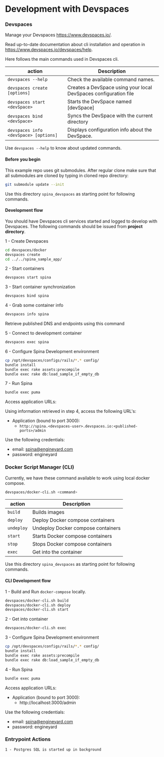 # Development with Devspaces

### Devspaces 

Manage your Devspaces https://www.devspaces.io/.

Read up-to-date documentation about cli installation and operation in https://www.devspaces.io/devspaces/help.

Here follows the main commands used in Devspaces cli. 

|action   |Description                                                                                   |
|---------|----------------------------------------------------------------------------------------------|
|`devspaces --help`                    |Check the available command names.                               |
|`devspaces create [options]`          |Creates a DevSpace using your local DevSpaces configuration file |
|`devspaces start <devSpace>`          |Starts the DevSpace named \[devSpace\]                           |
|`devspaces bind <devSpace>`           |Syncs the DevSpace with the current directory                    |
|`devspaces info <devSpace> [options]` |Displays configuration info about the DevSpace.                  |

Use `devspaces --help` to know about updated commands.

#### Before you begin

This example repo uses git submodules. After regular clone make sure that all submodules are cloned by typing in cloned repo directory:

```bash
git submodule update --init
```

Use this directory `spina_devspaces` as starting point for following commands.

#### Development flow

You should have Devspaces cli services started and logged to develop with Devspaces.
The following commands should be issued from **project directory**.

1 - Create Devspaces

```bash
cd devspaces/docker
devspaces create
cd ../../spina_sample_app/

```

2 - Start containers

```bash
devspaces start spina
```

3 - Start container synchronization

```bash
devspaces bind spina
```

4 - Grab some container info

```bash
devspaces info spina
```

Retrieve published DNS and endpoints using this command

5 - Connect to development container

```bash
devspaces exec spina
```

6 - Configure Spina Development environment

```bash
cp /opt/devspaces/configs/rails/*.* config/
bundle install
bundle exec rake assets:precompile
bundle exec rake db:load_sample_if_empty_db
```

7 - Run Spina

```bash
bundle exec puma
```

Access application URLs:

Using information retrieved in step 4, access the following URL's:

* Application (bound to port 3000):
  * `http://spina.<devspaces-user>.devspaces.io:<published-ports>/admin`

Use the following credentials:

* email: spina@engineyard.com
* password: engineyard

### Docker Script Manager (CLI)

Currently, we have these command available to work using local docker compose.

```bash
devspaces/docker-cli.sh <command>
```

|action    |Description                                                               |
|----------|--------------------------------------------------------------------------|
|`build`   |Builds images                                                             |
|`deploy`  |Deploy Docker compose containers                                          |
|`undeploy`|Undeploy Docker compose containers                                        |
|`start`   |Starts Docker compose containers                                          |
|`stop`    |Stops Docker compose containers                                           |
|`exec`    |Get into the container                                                    |

Use this directory `spina_devspaces` as starting point for following commands.

#### CLI Development flow

1 - Build and Run `docker-compose` locally.

```bash
devspaces/docker-cli.sh build
devspaces/docker-cli.sh deploy
devspaces/docker-cli.sh start
```

2 - Get into container

```bash
devspaces/docker-cli.sh exec
```

3 - Configure Spina Development environment

```bash
cp /opt/devspaces/configs/rails/*.* config/
bundle install
bundle exec rake assets:precompile
bundle exec rake db:load_sample_if_empty_db
```

4 - Run Spina

```bash
bundle exec puma
```

Access application URLs:

* Application (bound to port 3000):
  * http://localhost:3000/admin

Use the following credentials:

* email: spina@engineyard.com
* password: engineyard

### Entrypoint Actions

    1 - Postgres SQL is started up in background
